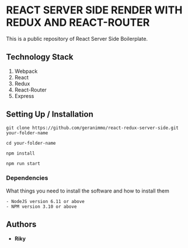 # REACT SERVER SIDE RENDER WITH REDUX AND REACT-ROUTER

This is a public repository of React Server Side Boilerplate.

## Technology Stack
1. Webpack
2. React
3. Redux
4. React-Router
5. Express

## Setting Up / Installation

```
git clone https://github.com/geranimmo/react-redux-server-side.git your-folder-name
```
```
cd your-folder-name
```
```
npm install
```
```
npm run start
```

### Dependencies

What things you need to install the software and how to install them

```
- NodeJS version 6.11 or above
- NPM version 3.10 or above
```

## Authors

* **Riky**
